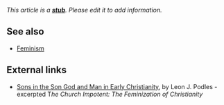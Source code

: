 *This article is a **[stub](http://www.theopedia.com/Category:Theopedia_stubs "Category:Theopedia stubs")**. Please edit it to add information.*
## See also

-   [Feminism](Feminism "Feminism")

## External links

-   [Sons in the Son God and Man in Early Christianity](http://www.touchstonemag.com/docs/issues/12.1docs/sons.html),
    by Leon J. Podles - excerpted
    T*he Church Impotent: The Feminization of Christianity*



